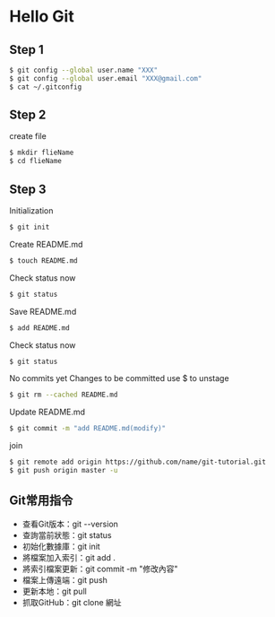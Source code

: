 # Hello Git

## Step 1
```sh
$ git config --global user.name "XXX"
$ git config --global user.email "XXX@gmail.com"
$ cat ~/.gitconfig
```


## Step 2
create file
```sh
$ mkdir flieName
$ cd flieName
```

## Step 3

Initialization
```sh
$ git init
```

Create README.md
```sh
$ touch README.md
```

Check status now
```sh
$ git status
```

Save README.md
```sh
$ add README.md
```

Check status now
```sh
$ git status
```

No commits yet 
Changes to be committed use $ to unstage
```sh
$ git rm --cached README.md
```


Update README.md
```sh
$ git commit -m "add README.md(modify)"
```

join 
```sh
$ git remote add origin https://github.com/name/git-tutorial.git
$ git push origin master -u
```



## Git常用指令

- 查看Git版本：git --version
- 查詢當前狀態：git status
- 初始化數據庫：git init
- 將檔案加入索引：git add .
- 將索引檔案更新：git commit -m "修改內容"
- 檔案上傳遠端：git push
- 更新本地：git pull
- 抓取GitHub：git clone 網址
  
